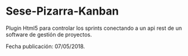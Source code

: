 # Sese-Pizarra-Kanban
Plugin Html5 para controlar los sprints conectando a un api rest de un software de gestión de proyectos.

Fecha publicación: 07/05/2018.
